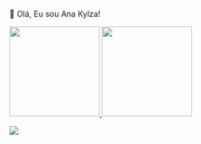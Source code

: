 👋 Olá, Eu sou Ana Kylza!

 <div>
  <a href="https://github.com/akylza">
  <img height="160em" widht="50%" src="https://github-readme-stats.vercel.app/api?username=akylza&show_icons=true&theme=buefy&include_all_commits=true&count_private=true"/>
  <img height="160em" widht="50%" src="https://github-readme-stats.vercel.app/api/top-langs/?username=akylza&layout=compact&langs_count=7&theme=buefy"/>
</div>

  <a href="https://www.linkedin.com/in/akylza" target="_blank"><img src="https://img.shields.io/badge/-LinkedIn-%230077B5?style=for-the-badge&logo=linkedin&logoColor=white" target="_blank"></a> 
